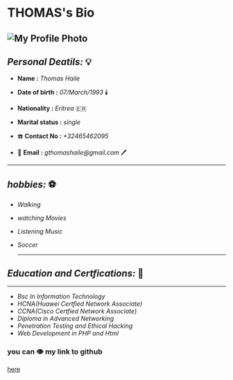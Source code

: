 
# THOMAS's Bio

![My Profile Photo](https://avatars0.githubusercontent.com/u/59530856?s=460&v=4)
---

## **_Personal Deatils:_** :bulb:

* **Name :** *_Thomas Haile_* 
  
* **Date of birth :** _07/March/1993_ :candle:
  
* **Nationality :** _Eritrea_ :eritrea: 
* **Marital status :** _single_
* :telephone: **Contact No :** _+32465462095_ 
* :e-mail: **Email :** _gthomashaile@gmail.com_ :pen:



---
## _hobbies:_ :soccer: 

- _Walking_ 
- _watching Movies_
- _Listening Music_
- _Soccer_

  ---
 ## _Education and Certfications:_ :book:
 
  ---
- _Bsc In Information Technology_
- _HCNA(Huawei Certfied Network Associate)_
- _CCNA(Cisco Certfied Network Associate)_
- _Diploma in Advanced Networking_
- _Penetration Testing and Ethical Hacking_
- _Web Development in PHP and Html_

### you can :eye: my link to github ###
[here](https://github.com/thomashaile/) 
